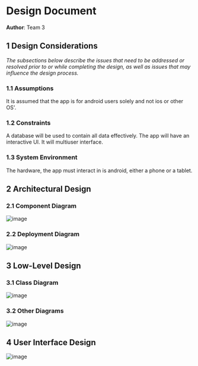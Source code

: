 # Design Document


**Author**: Team 3

## 1 Design Considerations

*The subsections below describe the issues that need to be addressed or resolved prior to or while completing the design, as well as issues that may influence the design process.*

### 1.1 Assumptions

It is assumed that the app is for android users solely and not ios or other OS'.

### 1.2 Constraints

A database will be used to contain all data effectively. The app will have an interactive UI. It will multiuser interface.

### 1.3 System Environment

The hardware, the app must interact in is android, either a phone or a tablet.

## 2 Architectural Design

### 2.1 Component Diagram

![image](https://user-images.githubusercontent.com/19346467/200210210-3b045e72-5adf-4945-86f5-976689950bd1.png)

### 2.2 Deployment Diagram

![image](https://user-images.githubusercontent.com/19346467/200210226-e2d6ca73-dc72-43eb-aa72-e9af968a991d.png)


## 3 Low-Level Design

### 3.1 Class Diagram
![image](https://user-images.githubusercontent.com/19346467/200210475-ad16d7e9-0606-4550-b645-fb596f4ff89e.png)

### 3.2 Other Diagrams

![image](https://user-images.githubusercontent.com/19346467/200210316-77dbd52b-f77d-4561-bd3a-d8522f0151f3.png)

## 4 User Interface Design

![image](https://user-images.githubusercontent.com/19346467/201798565-75f507c1-fbee-45b7-8c61-83c5513ad67d.png)

